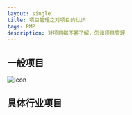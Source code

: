 ```yaml
---
layout: single
title: 项目管理之对项目的认识
tags: PMP
description: 对项目都不甚了解，怎谈项目管理
---
```


## 一般项目

![icon](http://mybu.github.io/images/pmp/认识项目.png)

## 具体行业项目


